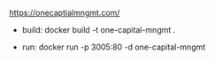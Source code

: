 https://onecaptialmngmt.com/

- build: docker build -t one-capital-mngmt .

- run: docker run -p 3005:80 -d one-capital-mngmt
